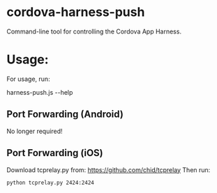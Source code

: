 # cordova-harness-push

Command-line tool for controlling the Cordova App Harness.

# Usage:

For usage, run:

   harness-push.js --help

## Port Forwarding (Android)

No longer required!

## Port Forwarding (iOS)

Download tcprelay.py from: https://github.com/chid/tcprelay
Then run:

    python tcprelay.py 2424:2424
